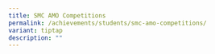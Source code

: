 ```yaml
---
title: SMC AMO Competitions
permalink: /achievements/students/smc-amo-competitions/
variant: tiptap
description: ""
---
```

